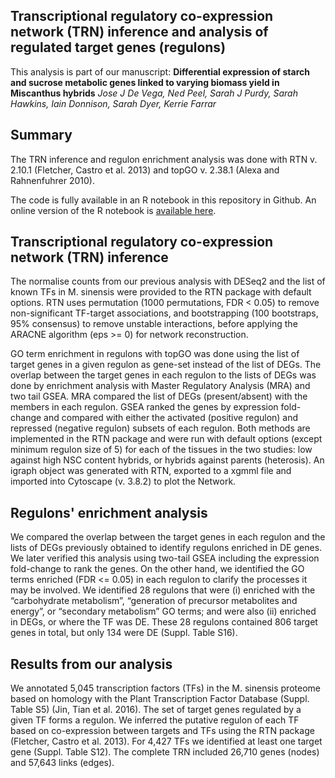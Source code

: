 ## Transcriptional regulatory co-expression network (TRN) inference and analysis of regulated target genes (regulons)
This analysis is part of our manuscript:
**Differential expression of starch and sucrose metabolic genes linked to varying biomass yield in Miscanthus hybrids** 
*Jose J De Vega, Ned Peel, Sarah J Purdy, Sarah Hawkins, Iain Donnison, Sarah Dyer, Kerrie Farrar*


## Summary
The TRN inference and regulon enrichment analysis was done with RTN v. 2.10.1 (Fletcher, Castro et al. 2013) and topGO v. 2.38.1 (Alexa and Rahnenfuhrer 2010). 

The code is fully available in an R notebook in this repository in Github. An online version of the R notebook is [available here](https://jjdevega.github.io/miscanthus_transcriptional_regulatory_coexpression_network/).



## Transcriptional regulatory co-expression network (TRN) inference
The normalise counts from our previous analysis with DESeq2 and the list of known TFs in M. sinensis were provided to the RTN package with default options. RTN uses permutation (1000 permutations, FDR < 0.05) to remove non-significant TF-target associations, and bootstrapping (100 bootstraps, 95% consensus) to remove unstable interactions, before applying the ARACNE algorithm (eps >= 0) for network reconstruction. 

GO term enrichment in regulons with topGO was done using the list of target genes in a given regulon as gene-set instead of the list of DEGs. The overlap between the target genes in each regulon to the lists of DEGs was done by enrichment analysis with Master Regulatory Analysis (MRA) and two tail GSEA. MRA compared the list of DEGs (present/absent) with the members in each regulon. GSEA ranked the genes by expression fold-change and compared with either the activated (positive regulon) and repressed (negative regulon) subsets of each regulon. Both methods are implemented in the RTN package and were run with default options (except minimum regulon size of 5) for each of the tissues in the two studies: low against high NSC content hybrids, or hybrids against parents (heterosis). An igraph object was generated with RTN, exported to a xgmml file and imported into Cytoscape (v. 3.8.2) to plot the Network.


## Regulons' enrichment analysis
We compared the overlap between the target genes in each regulon and the lists of DEGs previously obtained to identify regulons enriched in DE genes. We later verified this analysis using two-tail GSEA including the expression fold-change to rank the genes. On the other hand, we identified the GO terms enriched (FDR <= 0.05) in each regulon to clarify the processes it may be involved. We identified 28 regulons that were (i) enriched with the “carbohydrate metabolism”, “generation of precursor metabolites and energy”, or “secondary metabolism” GO terms; and were also (ii) enriched in DEGs, or where the TF was DE. These 28 regulons contained 806 target genes in total, but only 134 were DE (Suppl. Table S16). 


## Results from our analysis
We annotated 5,045 transcription factors (TFs) in the M. sinensis proteome based on homology with the Plant Transcription Factor Database (Suppl. Table S5) (Jin, Tian et al. 2016).  The set of target genes regulated by a given TF forms a regulon. We inferred the putative regulon of each TF based on co-expression between targets and TFs using the RTN package (Fletcher, Castro et al. 2013). For 4,427 TFs we identified at least one target gene (Suppl. Table S12). The complete TRN included 26,710 genes (nodes) and 57,643 links (edges).

